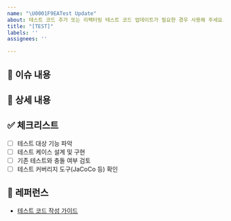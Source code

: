 ```yaml
---
name: "\U0001F9EATest Update"
about: 테스트 코드 추가 또는 리팩터링 테스트 코드 업데이트가 필요한 경우 사용해 주세요.
title: "[TEST]"
labels: ''
assignees: ''

---
```


## 📄 이슈 내용
<!--- 테스트 코드 관련 추가 또는 수정이 필요한 부분을 간략하게 설명해 주세요. -->

## 📝 상세 내용
<!--- 어떤 테스트 케이스가 추가되었는지, 리팩터링된 테스트 코드의 목적과 기대 효과를 상세히 작성해 주세요. -->

## ✅ 체크리스트
- [ ] 테스트 대상 기능 파악
- [ ] 테스트 케이스 설계 및 구현
- [ ] 기존 테스트와 충돌 여부 검토
- [ ] 테스트 커버리지 도구(JaCoCo 등) 확인

## 📍 레퍼런스
- [테스트 코드 작성 가이드](https://...)
